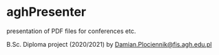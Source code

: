 # aghPresenter
presentation of PDF files for conferences etc.

B.Sc. Diploma project (2020/2021) by Damian.Plociennik@fis.agh.edu.pl
